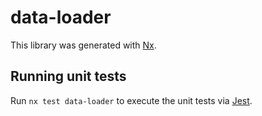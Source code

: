 # data-loader

This library was generated with [Nx](https://nx.dev).

## Running unit tests

Run `nx test data-loader` to execute the unit tests via [Jest](https://jestjs.io).
